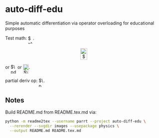 # auto-diff-edu
Simple automatic differentiation via operator overloading for educational purposes

Test math: <img alt="$x^2$" src="https://rawgit.com/parrt/auto-diff-edu/None/images/6177db6fc70d94fdb9dbe1907695fce6.svg?invert_in_darkmode" align=middle width="15.947580000000002pt" height="26.76201000000001pt"/>.

<p align="center"><img alt="$$&#10;\frac{\partial f}{\partial t_i}&#10;$$" src="https://rawgit.com/parrt/auto-diff-edu/None/images/45bcb54039e646e45cec0be94b284481.svg?invert_in_darkmode" align=middle width="21.049214999999997pt" height="36.27789pt"/></p>

or <img alt="$\pdv{f}{t_i}$" src="https://rawgit.com/parrt/auto-diff-edu/None/images/a1b874849f8b8aa121b207dbe8bdf3e7.svg?invert_in_darkmode" align=middle width="17.901014999999997pt" height="30.648420000000016pt"/> or <img alt="$\frac{\partial Q}{\partial t}$" src="https://rawgit.com/parrt/auto-diff-edu/None/images/31fcef5ad89935bf7afdd77634d19492.svg?invert_in_darkmode" align=middle width="18.08037pt" height="30.648420000000016pt"/>.

partial deriv op: <img alt="$\pderivative{x}$" src="https://rawgit.com/parrt/auto-diff-edu/None/images/5cda281458913c6ad3139bb18eaf69c5.svg?invert_in_darkmode" align=middle width="15.182144999999998pt" height="28.926479999999973pt"/>.

## Notes

Build README.md from README.tex.md via:

```bash
python -m readme2tex --username parrt --project auto-diff-edu \
  --rerender --svgdir images --usepackage physics \
  --output README.md README.tex.md
```